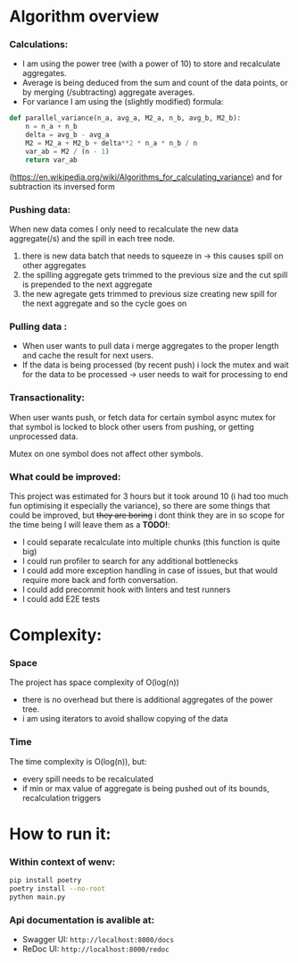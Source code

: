 # Algorithm overview
### Calculations:
- I am using the power tree (with a power of 10) to store and recalculate aggregates. 
- Average is being deduced from the sum and count of the data points, or by merging (/subtracting) aggregate averages.
- For variance I am using the (slightly modified) formula:
```python
def parallel_variance(n_a, avg_a, M2_a, n_b, avg_b, M2_b):
    n = n_a + n_b
    delta = avg_b - avg_a
    M2 = M2_a + M2_b + delta**2 * n_a * n_b / n
    var_ab = M2 / (n - 1)
    return var_ab
```
(https://en.wikipedia.org/wiki/Algorithms_for_calculating_variance) and for subtraction its inversed form

### Pushing data:
When new data comes I only need to recalculate the new data aggregate(/s) and the spill in each tree node.
1. there is new data batch that  needs to squeeze in -> this causes spill on other aggregates
2. the spilling aggregate gets trimmed to the previous size and the cut spill is prepended to the next aggregate
3. the new agregate gets trimmed to previous size creating new spill for the next aggregate and so the cycle goes on

### Pulling data :
- When user wants to pull data i merge aggregates to the proper length and cache the result for next users.
- If the data is being processed (by recent push) i lock the mutex and wait for the data to be processed -> user needs to wait for processing to end

### Transactionality:
When user wants push, or fetch data for certain symbol async mutex for that symbol is locked to block other users from pushing, or getting unprocessed data.

Mutex on one symbol does not affect other symbols.

### What could be improved:
This project was estimated for 3 hours but it took around 10 (i had too much fun optimising it especially the variance), so there are some things that could be improved, but ~~they are boring~~ i dont think they are in so scope for the time being I will leave them as a **TODO!**: 
- I could separate recalculate into multiple chunks (this function is quite big)
- I could run profiler to search for any additional bottlenecks
- I could add more exception handling in case of issues, but that would require more back and forth conversation.
- I could add precommit hook with linters and test runners
- I could add E2E tests

# Complexity:
### Space 
The project has space complexity of O(log(n))
- there is no overhead but there is additional aggregates of the power tree.
- i am using iterators to avoid shallow copying of the data

### Time 
The time complexity is O(log(n)), but:
- every spill needs to be recalculated
- if min or max value of aggregate is being pushed out of its bounds, recalculation triggers

# How to run it:
### Within context of wenv:
```bash
pip install poetry 
poetry install --no-root
python main.py 
```

### Api documentation is avalible at:
- Swagger UI: `http://localhost:8000/docs`
- ReDoc UI: `http://localhost:8000/redoc`
